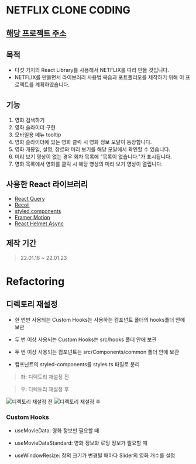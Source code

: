# NETFLIX CLONE CODING

## [해당 프로젝트 주소](https://superpet21.github.io/Netflix-Clone/#/profile)

## 목적

- 다섯 가지의 React Library를 사용해서 NETFLIX를 따라 만들 것입니다.
- NETFLIX를 만들면서 라이브러리 사용법 복습과 포트폴리오를 제작하기 위해 이 프로젝트를 계획하였습니다.

## 기능

1. 영화 검색하기
2. 영화 슬라이더 구현
3. 모바일용 메뉴 tooltip
4. 영화 슬라이더에 있는 영화 클릭 시 영화 정보 모달이 등장합니다.
5. 영화 개봉일, 설명, 장르와 미리 보기를 해당 모달에서 확인할 수 있습니다.
6. 미리 보기 영상이 없는 경우 회차 목록에 "목록이 없습니다."가 표시됩니다.
7. 영화 목록에서 영화를 클릭 시 해당 영상의 미리 보기 영상이 열립니다.

## 사용한 React 라이브러리

- [React Query](https://react-query.tanstack.com/)
- [Recoil](https://recoiljs.org/ko/)
- [styled components](https://styled-components.com/)
- [Framer Motion](https://www.framer.com/motion/)
- [React Helmet Async](https://github.com/staylor/react-helmet-async)

## 제작 기간

> 22.01.16 ~ 22.01.23

# Refactoring

## 디렉토리 재설정

- 한 번만 사용되는 Custom Hooks는 사용하는 컴포넌트 폴더의 hooks폴더 안에 보관

- 두 번 이상 사용되는 Custom Hooks는 src/hooks 폴더 안에 보관

- 두 번 이상 사용되는 컴포넌트는 src/Components/common 폴더 안에 보관

- 컴포넌트의 styled-components를 styles.ts 파일로 분리

> 좌: 디렉토리 재설정 전

> 우: 디렉토리 재설정 후

![디렉토리 재설정 전](https://user-images.githubusercontent.com/83449231/158019370-ae95398e-789d-466a-9e1a-f8f378b981d1.png)
![디렉토리 재설정 후](https://user-images.githubusercontent.com/83449231/158019504-ff237a5f-deb6-4cc3-86d8-6427b247dddb.png)

### Custom Hooks

- useMovieData: 영화 정보만 필요할 때

- useMovieDataStandard: 영화 정보와 로딩 정보가 필요할 때

- useWindowResize: 창의 크기가 변경될 때마다 Slider의 영화 개수를 설정
